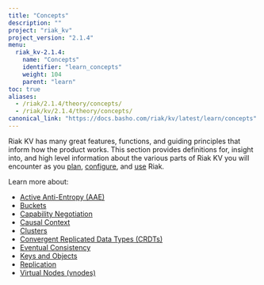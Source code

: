 ```yaml
---
title: "Concepts"
description: ""
project: "riak_kv"
project_version: "2.1.4"
menu:
  riak_kv-2.1.4:
    name: "Concepts"
    identifier: "learn_concepts"
    weight: 104
    parent: "learn"
toc: true
aliases:
  - /riak/2.1.4/theory/concepts/
  - /riak/kv/2.1.4/theory/concepts/
canonical_link: "https://docs.basho.com/riak/kv/latest/learn/concepts"
---
```


[concept aae]: /riak/kv/2.1.4/concepts/active-anti-entropy
[concept buckets]: /riak/kv/2.1.4/concepts/buckets
[concept cap neg]: /riak/kv/2.1.4/concepts/capability-negotiation
[concept causal context]: /riak/kv/2.1.4/concepts/causal-context
[concept clusters]: /riak/kv/2.1.4/concepts/clusters
[concept crdts]: /riak/kv/2.1.4/concepts/crdts
[concept eventual consistency]: /riak/kv/2.1.4/concepts/eventual-consistency
[concept keys objects]: /riak/kv/2.1.4/concepts/keys-and-objects
[concept replication]: /riak/kv/2.1.4/concepts/replication
[concept strong consistency]: /riak/kv/2.1.4/concepts/strong-consistency
[concept vnodes]: /riak/kv/2.1.4/concepts/vnodes
[config index]: /riak/kv/2.1.4/configuring
[plan index]: /riak/kv/2.1.4/setup/planning
[use index]: /riak/kv/2.1.4/using/


Riak KV has many great features, functions, and guiding principles that inform how the product works. This section provides definitions for, insight into, and high level information about the various parts of Riak KV you will encounter as you [plan][plan index], [configure][config index], and [use][use index] Riak.  

Learn more about:

* [Active Anti-Entropy (AAE)][concept aae]
* [Buckets][concept buckets]
* [Capability Negotiation][concept cap neg]
* [Causal Context][concept causal context]
* [Clusters][concept clusters]
* [Convergent Replicated Data Types (CRDTs)][concept crdts]
* [Eventual Consistency][concept eventual consistency]
* [Keys and Objects][concept keys objects]
* [Replication][concept replication]
* [Virtual Nodes (vnodes)][concept vnodes]
